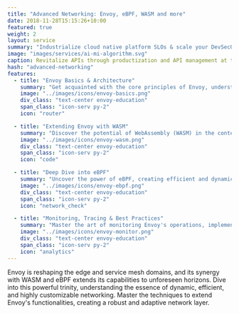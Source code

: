 ```yaml
---
title: "Advanced Networking: Envoy, eBPF, WASM and more"
date: 2018-11-28T15:15:26+10:00
featured: true
weight: 2
layout: service
summary: "Industrialize cloud native platform SLOs & scale your DevSecOps in an SRE model."
image: "images/services/ai-mi-algorithm.svg"
caption: Revitalize APIs through productization and API management at the core
hash: "advanced-networking"
features:
  - title: "Envoy Basics & Architecture"
    summary: "Get acquainted with the core principles of Envoy, understanding its architecture, and its role in the modern service mesh ecosystem."
    image: "../images/icons/envoy-basics.png"
    div_class: "text-center envoy-education"
    span_class: "icon-serv py-2"
    icon: "router"

  - title: "Extending Envoy with WASM"
    summary: "Discover the potential of WebAssembly (WASM) in the context of Envoy. Develop and deploy custom extensions, enhancing Envoy's capabilities."
    image: "../images/icons/envoy-wasm.png"
    div_class: "text-center envoy-education"
    span_class: "icon-serv py-2"
    icon: "code"

  - title: "Deep Dive into eBPF"
    summary: "Uncover the power of eBPF, creating efficient and dynamic network programs that integrate seamlessly with Envoy for high-performance use-cases."
    image: "../images/icons/envoy-ebpf.png"
    div_class: "text-center envoy-education"
    span_class: "icon-serv py-2"
    icon: "network_check"

  - title: "Monitoring, Tracing & Best Practices"
    summary: "Master the art of monitoring Envoy's operations, implementing tracing for better observability, and absorbing best practices for an optimized networking setup."
    image: "../images/icons/envoy-monitor.png"
    div_class: "text-center envoy-education"
    span_class: "icon-serv py-2"
    icon: "analytics"
---
```


Envoy is reshaping the edge and service mesh domains, and its synergy with WASM and eBPF extends its capabilities to unforeseen horizons. Dive into this powerful trinity, understanding the essence of dynamic, efficient, and highly customizable networking. Master the techniques to extend Envoy's functionalities, creating a robust and adaptive network layer.
